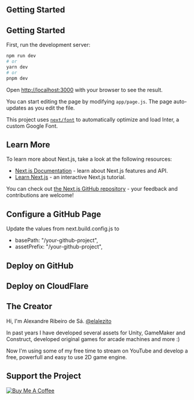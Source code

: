 ## Getting Started

## Getting Started

First, run the development server:

```bash
npm run dev
# or
yarn dev
# or
pnpm dev
```

Open [http://localhost:3000](http://localhost:3000) with your browser to see the result.

You can start editing the page by modifying `app/page.js`. The page auto-updates as you edit the file.

This project uses [`next/font`](https://nextjs.org/docs/basic-features/font-optimization) to automatically optimize and load Inter, a custom Google Font.

## Learn More

To learn more about Next.js, take a look at the following resources:

- [Next.js Documentation](https://nextjs.org/docs) - learn about Next.js features and API.
- [Learn Next.js](https://nextjs.org/learn) - an interactive Next.js tutorial.

You can check out [the Next.js GitHub repository](https://github.com/vercel/next.js/) - your feedback and contributions are welcome!

## Configure a GitHub Page
Update the values from next.build.config.js to
- basePath: "/your-github-project",
- assetPrefix: "/your-github-project",

## Deploy on GitHub

## Deploy on CloudFlare

## The Creator
Hi, I'm Alexandre Ribeiro de Sá. <a href="https://www.instagram.com/elalezito" target="_blank">@elalezito</a>

In past years I have developed several assets for Unity, GameMaker and Construct, developed original games for arcade machines and more :)

Now I'm using some of my free time to stream on YouTube and develop a free, powerfull and easy to use 2D game engine.

## Support the Project
<a href="https://www.buymeacoffee.com/canalzito" target="_blank"><img src="https://bmc-cdn.nyc3.digitaloceanspaces.com/BMC-button-images/custom_images/orange_img.png" alt="Buy Me A Coffee" style="height: auto !important;width: auto !important;" ></a>
